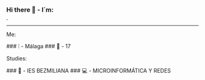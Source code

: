### Hi there 👋 - I´m:
<h1 style="font-size:10%;">DANI</h1>
<hr>

<p>Me:</p>
### ❕ - Málaga
### 🧒 - 17

<p>Studies:</p>
### 📙 - IES BEZMILIANA
### 💻 - MICROINFORMÁTICA Y REDES



